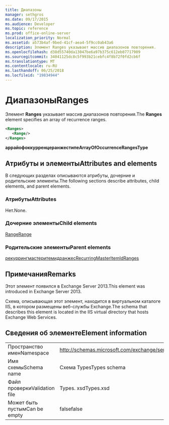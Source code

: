 ```yaml
---
title: Диапазоны
manager: sethgros
ms.date: 09/17/2015
ms.audience: Developer
ms.topic: reference
ms.prod: office-online-server
localization_priority: Normal
ms.assetid: a573b4af-9bed-41cf-aea4-5f9cc0ab43a6
description: Элемент Ranges указывает массив диапазонов повторения.
ms.openlocfilehash: d38d55740da13047be6a97b375c612eb07717909
ms.sourcegitcommit: 34041125dc8c5f993b21cebfc4f8b72f0fd2cb6f
ms.translationtype: MT
ms.contentlocale: ru-RU
ms.lasthandoff: 06/25/2018
ms.locfileid: "19834944"
---
```

# <a name="ranges"></a><span data-ttu-id="d84b6-103">Диапазоны</span><span class="sxs-lookup"><span data-stu-id="d84b6-103">Ranges</span></span>

<span data-ttu-id="d84b6-104">Элемент **Ranges** указывает массив диапазонов повторения.</span><span class="sxs-lookup"><span data-stu-id="d84b6-104">The **Ranges** element specifies an array of recurrence ranges.</span></span> 
  
```XML
<Ranges>
   <Range/>
</Ranges>
```

 <span data-ttu-id="d84b6-105">**аррайофоккурренцеранжестипе**</span><span class="sxs-lookup"><span data-stu-id="d84b6-105">**ArrayOfOccurrenceRangesType**</span></span>
## <a name="attributes-and-elements"></a><span data-ttu-id="d84b6-106">Атрибуты и элементы</span><span class="sxs-lookup"><span data-stu-id="d84b6-106">Attributes and elements</span></span>

<span data-ttu-id="d84b6-107">В следующих разделах описываются атрибуты, дочерние и родительские элементы.</span><span class="sxs-lookup"><span data-stu-id="d84b6-107">The following sections describe attributes, child elements, and parent elements.</span></span>
  
### <a name="attributes"></a><span data-ttu-id="d84b6-108">Атрибуты</span><span class="sxs-lookup"><span data-stu-id="d84b6-108">Attributes</span></span>

<span data-ttu-id="d84b6-109">Нет.</span><span class="sxs-lookup"><span data-stu-id="d84b6-109">None.</span></span>
  
### <a name="child-elements"></a><span data-ttu-id="d84b6-110">Дочерние элементы</span><span class="sxs-lookup"><span data-stu-id="d84b6-110">Child elements</span></span>

[<span data-ttu-id="d84b6-111">Range</span><span class="sxs-lookup"><span data-stu-id="d84b6-111">Range</span></span>](range.md)
  
### <a name="parent-elements"></a><span data-ttu-id="d84b6-112">Родительские элементы</span><span class="sxs-lookup"><span data-stu-id="d84b6-112">Parent elements</span></span>

[<span data-ttu-id="d84b6-113">рекуррингмастеритемидранжес</span><span class="sxs-lookup"><span data-stu-id="d84b6-113">RecurringMasterItemIdRanges</span></span>](recurringmasteritemidranges.md)
  
## <a name="remarks"></a><span data-ttu-id="d84b6-114">Примечания</span><span class="sxs-lookup"><span data-stu-id="d84b6-114">Remarks</span></span>

<span data-ttu-id="d84b6-115">Этот элемент появился в Exchange Server 2013.</span><span class="sxs-lookup"><span data-stu-id="d84b6-115">This element was introduced in Exchange Server 2013.</span></span>
  
<span data-ttu-id="d84b6-116">Схема, описывающая этот элемент, находится в виртуальном каталоге IIS, в котором размещены веб-службы Exchange.</span><span class="sxs-lookup"><span data-stu-id="d84b6-116">The schema that describes this element is located in the IIS virtual directory that hosts Exchange Web Services.</span></span>
  
## <a name="element-information"></a><span data-ttu-id="d84b6-117">Сведения об элементе</span><span class="sxs-lookup"><span data-stu-id="d84b6-117">Element information</span></span>

|||
|:-----|:-----|
|<span data-ttu-id="d84b6-118">Пространство имен</span><span class="sxs-lookup"><span data-stu-id="d84b6-118">Namespace</span></span>  <br/> |http://schemas.microsoft.com/exchange/services/2006/types  <br/> |
|<span data-ttu-id="d84b6-119">Имя схемы</span><span class="sxs-lookup"><span data-stu-id="d84b6-119">Schema name</span></span>  <br/> |<span data-ttu-id="d84b6-120">Схема Types</span><span class="sxs-lookup"><span data-stu-id="d84b6-120">Types schema</span></span>  <br/> |
|<span data-ttu-id="d84b6-121">Файл проверки</span><span class="sxs-lookup"><span data-stu-id="d84b6-121">Validation file</span></span>  <br/> |<span data-ttu-id="d84b6-122">Types. xsd</span><span class="sxs-lookup"><span data-stu-id="d84b6-122">Types.xsd</span></span>  <br/> |
|<span data-ttu-id="d84b6-123">Может быть пустым</span><span class="sxs-lookup"><span data-stu-id="d84b6-123">Can be empty</span></span>  <br/> |<span data-ttu-id="d84b6-124">false</span><span class="sxs-lookup"><span data-stu-id="d84b6-124">false</span></span>  <br/> |
   


